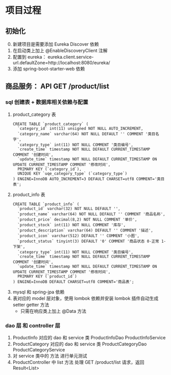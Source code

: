 
# 项目过程
## 初始化
0. 新建项目是需要添加 Eureka Discover 依赖
1. 在启动类上加上 @EnableDiscoveryClient 注解
2. 配置到 eureka： eureka.client.service-url.defaultZone=http://localhost:8080/eureka/
3. 添加 spring-boot-starter-web 依赖

## 商品服务： API GET /product/list
### sql 创建表 + 数据库相关依赖与配置
1. product_category 表
    ```
    CREATE TABLE `product_category` (
      `category_id` int(11) unsigned NOT NULL AUTO_INCREMENT,
      `category_name` varchar(64) NOT NULL DEFAULT '' COMMENT '类目名字',
      `category_type` int(11) NOT NULL COMMENT '类目编号',
      `create_time` timestamp NOT NULL DEFAULT CURRENT_TIMESTAMP COMMENT '创建时间',
      `update_time` timestamp NOT NULL DEFAULT CURRENT_TIMESTAMP ON UPDATE CURRENT_TIMESTAMP COMMENT '修改时间',
      PRIMARY KEY (`category_id`),
      UNIQUE KEY `uqe_category_type` (`category_type`)
    ) ENGINE=InnoDB AUTO_INCREMENT=3 DEFAULT CHARSET=utf8 COMMENT='类目表';
    ```
2. product_info 表
    ```
    CREATE TABLE `product_info` (
      `product_id` varchar(32) NOT NULL DEFAULT '',
      `product_name` varchar(64) NOT NULL DEFAULT '' COMMENT '商品名称',
      `product_price` decimal(8,2) NOT NULL COMMENT '单价',
      `product_stock` int(11) NOT NULL COMMENT '库存',
      `product_description` varchar(64) DEFAULT '' COMMENT '描述',
      `product_icon` varchar(512) DEFAULT '' COMMENT '小图',
      `product_status` tinyint(3) DEFAULT '0' COMMENT '商品状态 0-正常 1-下架',
      `category_type` int(11) NOT NULL COMMENT '类目编号',
      `create_time` timestamp NOT NULL DEFAULT CURRENT_TIMESTAMP COMMENT '创建时间',
      `update_time` timestamp NOT NULL DEFAULT CURRENT_TIMESTAMP ON UPDATE CURRENT_TIMESTAMP COMMENT '修改时间',
      PRIMARY KEY (`product_id`)
    ) ENGINE=InnoDB DEFAULT CHARSET=utf8 COMMENT='商品表';
    ``` 
3. mysql 和 spring-jpa 依赖
4. 表对应的 model 层对象，使用 lombok 依赖并安装 lombok 插件自动生成 setter getter 方法
    - 只需在响应类上加上 @Data 方法

### dao 层 和 controller 层
1. ProductInfo 对应的 dao 和 service 类           ProductInfoDao         ProductInfoService
2. ProductCategory 对应的 dao 和 service 类       ProductCategoryDao     ProductCategoryService
3. 对 service 类中的 方法 进行单元测试
4. ProductController 中 list 方法 处理  GET /product/list 请求，返回 Result<List<ProductVO>> 





